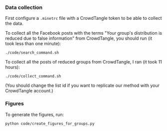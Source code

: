 ### Data collection

First configure a `.minetrc` file with a CrowdTangle token to be able to collect the data.

To collect all the Facebook posts with the terms "Your group's distribution is reduced due to false information" from CrowdTangle, you should run (it took less than one minute):
```
./code/search_command.sh
```

To collect all the posts of reduced groups from CrowdTangle, I ran (it took 11 hours):
```
./code/collect_command.sh
```
(You should change the list id if you want to replicate our method with your CrowdTangle account.)

### Figures

To generate the figures, run:
```
python code/create_figures_for_groups.py
```
